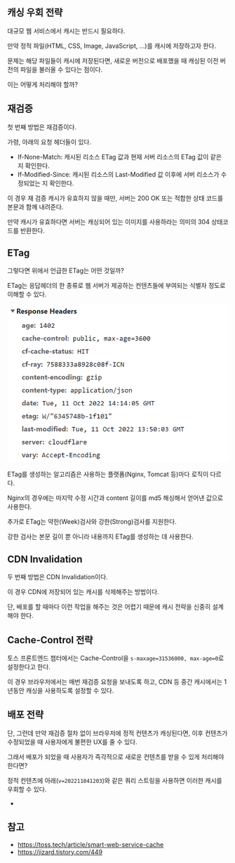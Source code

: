 ## 캐싱 우회 전략

대규모 웹 서비스에서 캐시는 반드시 필요하다.

만약 정적 파일(HTML, CSS, Image, JavaScript, ...)를 캐시에 저장하고자 한다.

문제는 해당 파일들이 캐시에 저장된다면, 새로운 버전으로 배포했을 때 캐싱된 이전 버전의 파일을 불러올 수 있다는 점이다.

이는 어떻게 처리해야 할까?

## 재검증

첫 번째 방법은 재검증이다.

가령, 아래의 요청 헤더들이 있다.
- If-None-Match: 캐시된 리소스 ETag 값과 현재 서버 리소스의 ETag 값이 같은 지 확인한다.
- If-Modified-Since: 캐시된 리소스의 Last-Modified 값 이후에 서버 리소스가 수정되었는 지 확인한다.

이 경우 재 검증 캐시가 유효하지 않을 때만, 서버는 200 OK 또는 적합한 상태 코드를 본문과 함께 내려준다.

만약 캐시가 유효하다면 서버는 캐싱되어 있는 이미지를 사용하라는 의미의 304 상태코드를 반환한다.

## ETag

그렇다면 위에서 언급한 ETag는 어떤 것일까?

ETag는 응답헤더의 한 종류로 웹 서버가 제공하는 컨텐츠들에 부여되는 식별자 정도로 이해할 수 있다.

![](11.png)

ETag를 생성하는 알고리즘은 사용하는 플랫폼(Nginx, Tomcat 등)마다 로직이 다르다.

Nginx의 경우에는 마지막 수정 시간과 content 길이를 md5 해싱해서 얻어낸 값으로 사용한다.

추가로 ETag는 약한(Week)검사와 강한(Strong)검사를 지원한다.

강한 검사는 본문 길이 뿐 아니라 내용까지 ETag를 생성하는 데 사용한다.

## CDN Invalidation

두 번째 방법은 CDN Invalidation이다.

이 경우 CDN에 저장되어 있는 캐시를 삭제해주는 방법이다.

단, 배포를 할 때마다 이런 작업을 해주는 것은 어렵기 때문에 캐시 전략을 신중히 설계해야 한다.

## Cache-Control 전략

토스 프론트엔드 챕터에서는 Cache-Control을 `s-maxage=31536000, max-age=0`로 설정한다고 한다.

이 경우 브라우저에서는 매번 재검증 요청을 보내도록 하고, CDN 등 중간 캐시에서는 1년동안 캐싱을 사용하도록 설정할 수 있다.

## 배포 전략

단, 그런데 만약 재검증 절차 없이 브라우저에 정적 컨텐츠가 캐싱된다면, 이후 컨텐츠가 수정되었을 때 사용자에게 불편한 UX를 줄 수 있다.

그래서 배포가 되었을 때 사용자가 즉각적으로 새로운 컨텐츠를 받을 수 있게 처리해야 한다면?

정적 컨텐츠에 아래(`v=202211041203`)와 같은 쿼리 스트링을 사용하면 이러한 캐시를 우회할 수 있다.
-  <link rel="stylesheet" type="text/css" href="/common/css/common.css?v=202211041203">



## 참고
- https://toss.tech/article/smart-web-service-cache
- https://jizard.tistory.com/449